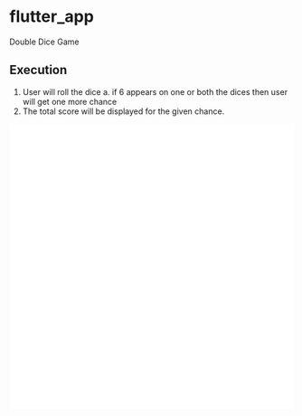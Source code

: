 
# flutter_app

Double Dice Game 

## Execution

1. User will roll the dice
   a. if 6 appears on one or both the dices then user will get one more chance
2. The total score will be displayed for the given chance.

![Alt text](images/dice1.png?raw=true "Double Dice")



